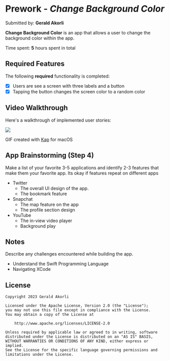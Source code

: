 # Prework - *Change Background Color*

Submitted by: **Gerald Akorli**

**Change Background Color** is an app that allows a user to change the background color within the app.

Time spent: **5** hours spent in total

## Required Features

The following **required** functionality is completed:

- [x] Users are see a screen with three labels and a button
- [x] Tapping the button changes the screen color to a random color
 
## Video Walkthrough

Here's a walkthrough of implemented user stories:

![](https://github.com/BravoClassic/prework-ios/blob/main/ios-app.gif)

<!-- Replace this with whatever GIF tool you used! -->
GIF created with [Kap](https://getkap.co/) for macOS
<!-- Recommended tools:
[ScreenToGif](https://www.screentogif.com/) for Windows
[peek](https://github.com/phw/peek) for Linux. -->

## App Brainstorming (Step 4)
Make a list of your favorite 3-5 applications and identify 2-3 features that make them your favorite app. Its okay if features repeat on different apps
- Twitter
    - The overall UI design of the app.
    - The bookmark feature
- Snapchat
    - The map feature on the app
    - The profile section design
- YouTube
    - The in-view video player
    - Background play

## Notes

Describe any challenges encountered while building the app.
- Understand the Swift Programming Language
- Navigating XCode

## License

    Copyright 2023 Gerald Akorli

    Licensed under the Apache License, Version 2.0 (the "License");
    you may not use this file except in compliance with the License.
    You may obtain a copy of the License at

        http://www.apache.org/licenses/LICENSE-2.0

    Unless required by applicable law or agreed to in writing, software
    distributed under the License is distributed on an "AS IS" BASIS,
    WITHOUT WARRANTIES OR CONDITIONS OF ANY KIND, either express or implied.
    See the License for the specific language governing permissions and
    limitations under the License.
